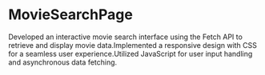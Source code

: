 # MovieSearchPage
Developed an interactive movie search interface using the Fetch API to retrieve and display movie data.Implemented a responsive design with CSS for a seamless user experience.Utilized JavaScript for user input handling and asynchronous data fetching.
